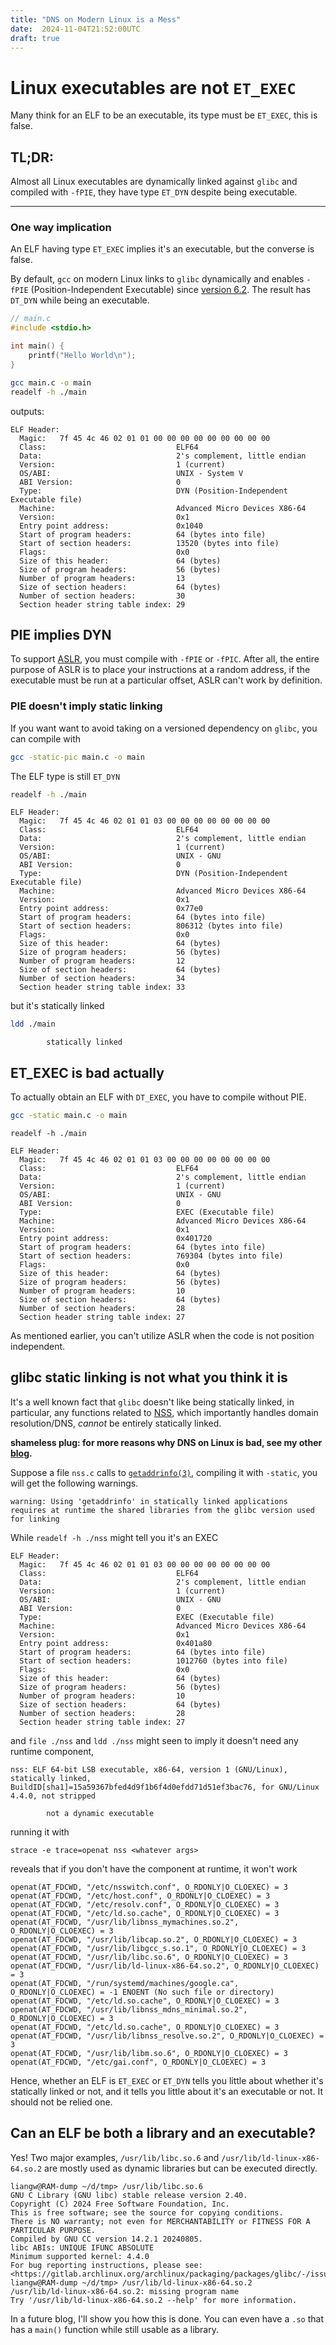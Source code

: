 ```yaml
---
title: "DNS on Modern Linux is a Mess"
date:  2024-11-04T21:52:00UTC
draft: true
---
```


# Linux executables are not `ET_EXEC`
Many think for an ELF to be an executable, its type must be `ET_EXEC`, this is false.

## TL;DR:
Almost all Linux executables are dynamically linked against `glibc` and compiled with
`-fPIE`, they have type `ET_DYN` despite being executable.

---

### One way implication
An ELF having type `ET_EXEC` implies it's an executable, but the converse is false.

By default, `gcc` on modern Linux links to `glibc` dynamically and enables `-fPIE`
(Position-Independent Executable) since [version 6.2](https://gcc.gnu.org/gcc-6/changes.html). The
result has `DT_DYN` while being an executable.

```c
// main.c
#include <stdio.h>

int main() {
    printf("Hello World\n");
}
```

```bash
gcc main.c -o main
readelf -h ./main
```

outputs:
```
ELF Header:
  Magic:   7f 45 4c 46 02 01 01 00 00 00 00 00 00 00 00 00
  Class:                             ELF64
  Data:                              2's complement, little endian
  Version:                           1 (current)
  OS/ABI:                            UNIX - System V
  ABI Version:                       0
  Type:                              DYN (Position-Independent Executable file)
  Machine:                           Advanced Micro Devices X86-64
  Version:                           0x1
  Entry point address:               0x1040
  Start of program headers:          64 (bytes into file)
  Start of section headers:          13520 (bytes into file)
  Flags:                             0x0
  Size of this header:               64 (bytes)
  Size of program headers:           56 (bytes)
  Number of program headers:         13
  Size of section headers:           64 (bytes)
  Number of section headers:         30
  Section header string table index: 29
```

## PIE implies DYN
To support [ASLR](https://en.wikipedia.org/wiki/Address_space_layout_randomization), you must
compile with `-fPIE` or `-fPIC`. After all, the entire purpose of ASLR is to place your instructions
at a random address, if the executable must be run at a particular offset, ASLR can't work by
definition.

### PIE doesn't imply static linking
If you want want to avoid taking on a versioned dependency on `glibc`, you can compile with
```bash
gcc -static-pic main.c -o main
```

The ELF type is still `ET_DYN`
```bash
readelf -h ./main
```
```
ELF Header:
  Magic:   7f 45 4c 46 02 01 01 03 00 00 00 00 00 00 00 00
  Class:                             ELF64
  Data:                              2's complement, little endian
  Version:                           1 (current)
  OS/ABI:                            UNIX - GNU
  ABI Version:                       0
  Type:                              DYN (Position-Independent Executable file)
  Machine:                           Advanced Micro Devices X86-64
  Version:                           0x1
  Entry point address:               0x77e0
  Start of program headers:          64 (bytes into file)
  Start of section headers:          806312 (bytes into file)
  Flags:                             0x0
  Size of this header:               64 (bytes)
  Size of program headers:           56 (bytes)
  Number of program headers:         12
  Size of section headers:           64 (bytes)
  Number of section headers:         34
  Section header string table index: 33
```
but it's statically linked

```bash
ldd ./main
```
```
        statically linked
```

## ET_EXEC is bad actually
To actually obtain an ELF with `DT_EXEC`, you have to compile without PIE.
```bash
gcc -static main.c -o main
```
```
readelf -h ./main
```

```
ELF Header:
  Magic:   7f 45 4c 46 02 01 01 03 00 00 00 00 00 00 00 00
  Class:                             ELF64
  Data:                              2's complement, little endian
  Version:                           1 (current)
  OS/ABI:                            UNIX - GNU
  ABI Version:                       0
  Type:                              EXEC (Executable file)
  Machine:                           Advanced Micro Devices X86-64
  Version:                           0x1
  Entry point address:               0x401720
  Start of program headers:          64 (bytes into file)
  Start of section headers:          769304 (bytes into file)
  Flags:                             0x0
  Size of this header:               64 (bytes)
  Size of program headers:           56 (bytes)
  Number of program headers:         10
  Size of section headers:           64 (bytes)
  Number of section headers:         28
  Section header string table index: 27
```
As mentioned earlier, you can't utilize ASLR when the code is not position independent.


## glibc static linking is not what you think it is
It's a well known fact that `glibc` doesn't like being statically linked, in particular, any
functions related to [NSS](https://en.wikipedia.org/wiki/Name_Service_Switch), which importantly
handles domain resolution/DNS, *cannot* be entirely statically linked.

**shameless plug: for more reasons why DNS on Linux is bad, see my other [blog](./modern-linux-dns-mess.md).**

Suppose a file `nss.c` calls to
[`getaddrinfo(3)`](https://www.man7.org/linux/man-pages/man3/getaddrinfo.3.html), compiling it with
`-static`, you will get the following warnings.

```
warning: Using 'getaddrinfo' in statically linked applications requires at runtime the shared libraries from the glibc version used for linking
```

While `readelf -h ./nss` might tell you it's an EXEC
```
ELF Header:
  Magic:   7f 45 4c 46 02 01 01 03 00 00 00 00 00 00 00 00
  Class:                             ELF64
  Data:                              2's complement, little endian
  Version:                           1 (current)
  OS/ABI:                            UNIX - GNU
  ABI Version:                       0
  Type:                              EXEC (Executable file)
  Machine:                           Advanced Micro Devices X86-64
  Version:                           0x1
  Entry point address:               0x401a80
  Start of program headers:          64 (bytes into file)
  Start of section headers:          1012760 (bytes into file)
  Flags:                             0x0
  Size of this header:               64 (bytes)
  Size of program headers:           56 (bytes)
  Number of program headers:         10
  Size of section headers:           64 (bytes)
  Number of section headers:         28
  Section header string table index: 27
```

and `file ./nss` and `ldd ./nss` might seen to imply it doesn't need any runtime component,
```
nss: ELF 64-bit LSB executable, x86-64, version 1 (GNU/Linux), statically linked, BuildID[sha1]=15a59367bfed4d9f1b6f4d0efdd71d51ef3bac76, for GNU/Linux 4.4.0, not stripped
```
```
        not a dynamic executable
```

running it with
```
strace -e trace=openat nss <whatever args>
```
reveals that if you don't have the component at runtime, it won't work

```
openat(AT_FDCWD, "/etc/nsswitch.conf", O_RDONLY|O_CLOEXEC) = 3
openat(AT_FDCWD, "/etc/host.conf", O_RDONLY|O_CLOEXEC) = 3
openat(AT_FDCWD, "/etc/resolv.conf", O_RDONLY|O_CLOEXEC) = 3
openat(AT_FDCWD, "/etc/ld.so.cache", O_RDONLY|O_CLOEXEC) = 3
openat(AT_FDCWD, "/usr/lib/libnss_mymachines.so.2", O_RDONLY|O_CLOEXEC) = 3
openat(AT_FDCWD, "/usr/lib/libcap.so.2", O_RDONLY|O_CLOEXEC) = 3
openat(AT_FDCWD, "/usr/lib/libgcc_s.so.1", O_RDONLY|O_CLOEXEC) = 3
openat(AT_FDCWD, "/usr/lib/libc.so.6", O_RDONLY|O_CLOEXEC) = 3
openat(AT_FDCWD, "/usr/lib/ld-linux-x86-64.so.2", O_RDONLY|O_CLOEXEC) = 3
openat(AT_FDCWD, "/run/systemd/machines/google.ca", O_RDONLY|O_CLOEXEC) = -1 ENOENT (No such file or directory)
openat(AT_FDCWD, "/etc/ld.so.cache", O_RDONLY|O_CLOEXEC) = 3
openat(AT_FDCWD, "/usr/lib/libnss_mdns_minimal.so.2", O_RDONLY|O_CLOEXEC) = 3
openat(AT_FDCWD, "/etc/ld.so.cache", O_RDONLY|O_CLOEXEC) = 3
openat(AT_FDCWD, "/usr/lib/libnss_resolve.so.2", O_RDONLY|O_CLOEXEC) = 3
openat(AT_FDCWD, "/usr/lib/libm.so.6", O_RDONLY|O_CLOEXEC) = 3
openat(AT_FDCWD, "/etc/gai.conf", O_RDONLY|O_CLOEXEC) = 3
```

Hence, whether an ELF is `ET_EXEC` or `ET_DYN` tells you little about whether it's statically linked
or not, and it tells you little about it's an executable or not. It should not be relied one.

## Can an ELF be both a library and an executable?
Yes! Two major examples, `/usr/lib/libc.so.6` and `/usr/lib/ld-linux-x86-64.so.2` are mostly used as
dynamic libraries but can be executed directly.

```
liangw@RAM-dump ~/d/tmp> /usr/lib/libc.so.6
GNU C Library (GNU libc) stable release version 2.40.
Copyright (C) 2024 Free Software Foundation, Inc.
This is free software; see the source for copying conditions.
There is NO warranty; not even for MERCHANTABILITY or FITNESS FOR A
PARTICULAR PURPOSE.
Compiled by GNU CC version 14.2.1 20240805.
libc ABIs: UNIQUE IFUNC ABSOLUTE
Minimum supported kernel: 4.4.0
For bug reporting instructions, please see:
<https://gitlab.archlinux.org/archlinux/packaging/packages/glibc/-/issues>.
liangw@RAM-dump ~/d/tmp> /usr/lib/ld-linux-x86-64.so.2
/usr/lib/ld-linux-x86-64.so.2: missing program name
Try '/usr/lib/ld-linux-x86-64.so.2 --help' for more information.
```

In a future blog, I'll show you how this is done. You can even have a `.so` that has a `main()`
function while still usable as a library.
<!--
vim: tw=100
-->
